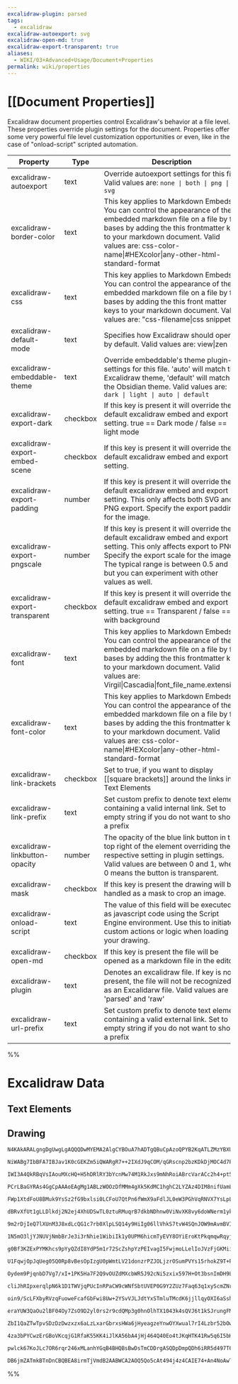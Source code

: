 ```yaml
---
excalidraw-plugin: parsed
tags:
  - excalidraw
excalidraw-autoexport: svg
excalidraw-open-md: true
excalidraw-export-transparent: true
aliases:
  - WIKI/03+Advanced+Usage/Document+Properties
permalink: wiki/properties
---
```

# [[Document Properties]]

Excalidraw document properties control Excalidraw's behavior at a file level. These properties override plugin settings for the document. Properties offer some very powerful file level customization opportunities or even, like in the case of "onload-script" scripted automation.

| Property                      | Type     | Description                                                                                                                                                                                                                                                          | Example                                                               |
| ----------------------------- | -------- | -------------------------------------------------------------------------------------------------------------------------------------------------------------------------------------------------------------------------------------------------------------------- | --------------------------------------------------------------------- |
| excalidraw-autoexport         | text     | Override autoexport settings for this file. Valid values are: `none \| both \| png \| svg`<br>                                                                                                                                                                       | png                                                                   |
| excalidraw-border-color       | text     | This key applies to Markdown Embeds. You can control the appearance of the embedded markdown file on a file by file bases by adding the this frontmatter key to your markdown document. Valid values are: css-color-name\|\#HEXcolor\|any-other-html-standard-format | SteelBlue                                                             |
| excalidraw-css                | text     | This key applies to Markdown Embeds. You can control the appearance of the embedded markdown file on a file by file bases by adding the this front matter keys to your markdown document. Valid values are: "css-filename\|css snippet"                              | ""                                                                    |
| excalidraw-default-mode       | text     | Specifies how Excalidraw should open by default. Valid values are: view\|zen                                                                                                                                                                                         | view                                                                  |
| excalidraw-embeddable-theme   | text     | Override embeddable's theme plugin-settings for this file. 'auto' will match the Excalidraw theme, 'default' will match the Obsidian theme. Valid values are: `dark \| light \| auto \| default`<br>                                                                 | auto                                                                  |
| excalidraw-export-dark        | checkbox | If this key is present it will override the default excalidraw embed and export setting. true == Dark mode / false == light mode                                                                                                                                     | true                                                                  |
| excalidraw-export-embed-scene | checkbox | If this key is present it will override the default excalidraw embed and export setting.                                                                                                                                                                             | false                                                                 |
| excalidraw-export-padding     | number   | If this key is present it will override the default excalidraw embed and export setting. This only affects both SVG and PNG export. Specify the export padding for the image.                                                                                        | 5                                                                     |
| excalidraw-export-pngscale    | number   | If this key is present it will override the default excalidraw embed and export setting. This only affects export to PNG. Specify the export scale for the image. The typical range is between 0.5 and 5, but you can experiment with other values as well.          | 1                                                                     |
| excalidraw-export-transparent | checkbox | If this key is present it will override the default excalidraw embed and export setting. true == Transparent / false == with background                                                                                                                              | true                                                                  |
| excalidraw-font               | text     | This key applies to Markdown Embeds. You can control the appearance of the embedded markdown file on a file by file bases by adding the this frontmatter key to your markdown document. Valid values are: Virgil\|Cascadia\|font_file_name.extension                 | Virgil                                                                |
| excalidraw-font-color         | text     | This key applies to Markdown Embeds. You can control the appearance of the embedded markdown file on a file by file bases by adding the this frontmatter key to your markdown document. Valid values are: css-color-name\|\#HEXcolor\|any-other-html-standard-format | SteelBlue                                                             |
| excalidraw-link-brackets      | checkbox | Set to true, if you want to display [\[square brackets]] around the links in Text Elements                                                                                                                                                                           | true                                                                  |
| excalidraw-link-prefix        | text     | Set custom prefix to denote text element containing a valid internal link. Set to empty string if you do not want to show a prefix                                                                                                                                   | "📍"                                                                  |
| excalidraw-linkbutton-opacity | number   | The opacity of the blue link button in the top right of the element overriding the respective setting in plugin settings. Valid values are between 0 and 1, where 0 means the button is transparent.                                                                 | 0.5                                                                   |
| excalidraw-mask               | checkbox | If this key is present the drawing will be handled as a mask to crop an image.                                                                                                                                                                                       | true                                                                  |
| excalidraw-onload-script      | text     | The value of this field will be executed as javascript code using the Script Engine environment. Use this to initiate custom actions or logic when loading your drawing.                                                                                             | "new Notice(`Hello World!\n\nFile: ${ea.targetView.file.basename}`);" |
| excalidraw-open-md            | checkbox | If this key is present the file will be opened as a markdown file in the editor                                                                                                                                                                                      | true                                                                  |
| excalidraw-plugin             | text     | Denotes an excalidraw file. If key is not present, the file will not be recognized as an Excalidarw file. Valid values are 'parsed' and 'raw'                                                                                                                        | parsed                                                                |
| excalidraw-url-prefix         | text     | Set custom prefix to denote text element containing a valid external link. Set to empty string if you do not want to show a prefix                                                                                                                                   | "🌐"                                                                  |


%%
# Excalidraw Data

## Text Elements
## Drawing
```compressed-json
N4KAkARALgngDgUwgLgAQQQDwMYEMA2AlgCYBOuA7hADTgQBuCpAzoQPYB2KqATLZMzYBXUtiRoIACyhQ4zZAHoFAc0JRJQgEYA6bGwC2CgF7N6hbEcK4OCtptbErHALRY8RMpWdx8Q1TdIEfARcZgRmBShcZQUebQB2bQAWGjoghH0EDihmbgBtAF1+CFw4OABlKKhxVFAwSHUMmogiZWlU+oZCBAoAIVxsAGtlUmEOYgBhNnw2Um4IAGIAMRWA

NiWABg7IbBFA7IBJav1K0cGEKZm5iQWARgR7++2IXdJ9qCOM/qGRscnp2bzKDkDjMOC4d7PV7vT76JaEfD4SowYLzQQeKF7LIfY6nNjnADqJHU3D44B2WMOuOB+IQyNREnRJExb2xsIASsI2hxwrk0Ld+BTWVSMgB5cHYNQwbi3DYbQUvSk4jJLThQJa4fQI6VoACsCuhbOOquy5UIRhqPHl5MVwuV+gAKlgoABBVpcCTBABmUBZMOpENdbzYFEk

IWI3A4QkRBqVsIAouMXcHQ+H5hDRlRY3bYcnMw74M1RkJxs9mNhRoiABrcVarACc2h4+pt5cr+AAmtwkvW4i3OkY2AZuHVOvQCEIardyQBfbP+jKckvEHnMPnoYulhUjEhmi2k62dHfESoIODcfuQY8AWTYxAQidwmmCEbQXoIYW3pBIl0BaFHkC9NMr4bsomi4AAFPESTUKg8TxLBtyrAKqAbNouoAJTbJA7IIMo0YQvMpBgZBuoABywas8qoLc

PCrLBaGYRAs4GgCpAAAoEAgMg1ABLzWOOzDfMMm4gXk5KdMC1hghC2LYZAz4DIM8nifUamLKsSSrHRtzyZACy9DwvQbMZemLGRvRkfWZFkWZCwAMw8PZtzOXZtz1u5ty2RJYBFD5qlqfpEzxhMAAiEwTHZ8arNF8a6nZoUuoloX1nZDarPEml2fZST2XlPDMYFfmBRAoZqEggr1AF6nLGsmx2SsSy9EstmVZ0tUtUsKRtfpLWrPZcp2fEEyOYNPn

FWp1XtdFoU8BMuk9YsSz2fG9bxlsi0LCFoU7QtPn6fWmX9aFdlJL0eW3PGhVqRNVX7YsLpLB58StfdCyhcNFm9HZI0uhM9YunZuqhUkZH2fEdk8PGPBJLc33jW1U36fEuq6vWsM/UkLq9PWqx2S6L1IXtgX6fZhmzcTJV3KFRNbAj/lveRzm3JTNWhat9mo/joVUTwrPtXNXkbKlm1IRsEwbCk9OBUjiz1vW7Psz9wVLPGSx2edsV45tUNkfGetu

dBRvXfUt1gLLDlkdj2N2ej4XhUDSwTL0ztuRMuqrB7dkbNDhnw0ViNvXK8vy6doWNerm1yksPAx97ksgydUcbHRdEm75gck4scp1nW2X2RH8cRRF8d5Xl8eeal0uTUHKcTHNbnrI18cuhsrcV8h2u1yZJnp2bFsTEsoXA/Fm3xvE8YupPCW9Ot61pTw8QbEv2UuWD3kBwzWcLNBVtWxr9bu+7tvxATBPZS6SS6lfbmzY59l95nVOg+lItvYfvSf9

9m2rDjIeQ7lXUnM3J8xdLcQG1c7rb0XlpLSQ14y9HiIg06llVhkS7tvW4SQnJOW9mAvmBVIHmyDi6TmwDNq5XtpFUW/17L1gflHXUcM4bewGqFDYJ0iEWxWMZUym0VgfQ+g1J2SQJjdTeqFMicpBo/wltIx+W8qYrCAUA4RLoAZv23isCeE98b1mkRtRmSQDEKJlm9FYJj+EtQ2FI4RxjjF2SkZYt6xiTFcLei6Vu8irGoy5lY5x29UYBKpjwLxY

1N5mO3ljYJNUVjNmbBrJe3i3rNhie1WibiIk1y0UPM6hicmTyEVY8OYiEroKtPkqmqwRqyjplkqBSilhgNUcUtumjGk410ZtdRSR2GVJqtfOi4SbpP1iUsaCMjzFNRdLYqxh0HGbSkfZLxp0Ni3D6aY7JVNPG9MmTkl0zZR5TPiANfp7VUZDLOfpUJLlhmm1Ge1LGfM9mNPKUc7eiDdQVMhkw2pICbF3IzoosZcU+FTJjkUqZIVSmbUkR5F5NVqm

g0Bf3KZExPYMKhcs9pYyQZdI8YdP5m1r72ScZshpYzPEIvagI5FwjmoLLelIoJVzFjGKMiih5+lPHxG+VYiYKN3mNOxtS/SqM6GisWDcuR5LiFRNIUSqZvQvlCpqog+I+jWULGbO5SVdwrQyvGhJW6GBgiZFNDSc4+QfLQBBDJSEbUICKSGCpN6fse6OMstZV62974uX5vpSuXk0paR0rKi2Ws4oJSSklHF7V0qZXEb63K+UfrbRLkQ0qkhyqupy

U1FqwjOpJqUeg05Q0Rp8vBesOpIzgU0pWmtLV21donzrPZJOLjzrOSumPVYs15rhokZ9T+P1ln/UBsSkGYMIY62hrDb+Hinq3BeoO7eYjsa43xoTZC2VyZ81vrTIaqN0a6Xcdvdm9C/EeJ5inANUr5pSLjYGqiEti0DLBizU99S5VUwimrNWGsVoxQwSE/WYHDZJGNpteWisrpnqpnbMK1DGZOxdguzB7tPYgZqj7IyRlspW16DbeDNVemF2TjHO

Oydem9PjqnbD7Vg7/xI+1PK5Ha7F2Q9vOUZdMXcbWR5J92cNi5zxix597H+Ot3bsnImDH9LSN4XR+ukVxOLHHpPaesLZ4+y1dpJeK9NrOVJaSn6Q8R6rqpjjI+qr2qHTPjOt6yyr431FnfXBm1d4zIgd+i2H8v5pT/qHHWgDyFvVouA8Bp10G4yrr5t6E9EHIIoag9BblsH3zwRFgqOtoKaTE/FqJ7akNu3ofQ72TDegsKjmwjheCyHxTU7VQRjm

cliJhRIpxerqlpN6k1D1TWVjqPUcInRPaCW9cWNfSbtUVEP0G9Y2ZUz7Faq63q1xyScmZNrZExpvjbN9ZmyyvVoSZtUvkQt+JB3FiIJm6kzbVMMkPdI2Emt9y619cKa1xpJS33tUkdpbrNS9W0tMgt9hI2rGdPG9vHpGziXYKolqobtxVELaI0tnJ8zVsbGWettZ8PjmuMs5Sw5o2y3Eq+UjyGYCKceMvhshbbzElfJO78vVGSyUUIOX8hbELvsg

oin9/ScLFXbyRVzqFuoweFcafGbFwi8Uw+2YSvVJLJdtYxSTmluTMcdK6jjllqyOXI6aSshbAqr37OMlq8Vmqae3Bld0gm3z0cqsSRqtnuqtUZKdy4hVKLjWVVNU0bIwlfjLmtSVKSoJwQOptc65SXKbscrBeL0NO7FlepstlJy/q3KCeDU1yN12FjBSQ1xqmyVY1pVxom7KKbHKyqzTm5PHVmo+saUsathayJdQaqWvVw1RpvaBbt2JDb569v7X

eraYUW3QaOu2lBF04Oy7ZsO9D2yl0rs2r9cdQMp3g0hnOlhTX1043k4sQVJ6t1kSJrungFMD3IVH6i89HMrdUyZp+7mvNZ+CyPqNziySza5BQqwAbQYKzxhKybSazAYn56wGyixGyQZgFyy9IlZGaEY2zEqoauw0IexexRy+z4ZNZkbNzJwhxCYLDRyxw5a1w0Ydr8b0boEOQFyUG1yiZFzFylxlwVyCZsFISSZUxyhzQNzJzSZapyhybxw9z+w7

ZbI1QaZTwTpvSDzDzDwzxzx6aLzLxarGbrxsHWa6jHyeagzeYnwOYXwual7rI4Lzbr52bOwBYUIxYNiBbUEAINYgKRY+aKEUrtSJZIIC4Cx5ZwIpboJpaiwZYeYkLZZsGUJYEkI+E0JlZ8aiGVbVZBy1acJOF9Ytb0oer8qiLC6LCSIzY9YXb5FLRNIaLCJzajYaZ6JHYbZv5t4rBSJ65jIzYrAraOIGJaptHtEfa1H7b4yvbCJHa6h3aTGXbu7c

4za3bPYCwzErGBoVKcqjG1RfaK55KK4iJlKA56bA4jHj464Q40Eo4tJKqHTK41Rw5q6I5bHnF9YY6m4TKm7Y4DF45DEE4vFKE64HJf4PEM4g7jJ06BJU4na04AmBF9bM7c7PJaqfKVrQLs4+5Whkp85P6hGfbS6m7QplHvRWRi5VJiLYk1E7EK78pa7FKQb3HtTqLxBkkDK5SUkBE/q4p0pWLnb0oG4DFG4UIpw25sErCW6l48ponCqimU4SparS

pwlck67KoJLc7OR6rqr246xMLanhYGqB4BHQBsBwDsTmCDDrgASQDpDmpQDh6iRR5d497T6Cy2zQGwHqHpqV7qQx72pySZo2nYh4hWpoAWw34YzJzcGLSJ5poV5mS+lx7+nfr8QcCCT2l/COljLd71TdI76d44Z1wSGelxk/wZ5fo3QSQzgsQ2iGgWpnAIDihQDsCgiRjRj4AKhejkCZC4TjBMCEAcDKAjgSQYAcBPgvjcDAiTjB7YBEDnhoCTkI

DB6jmZATmkBTnDnCBQBEA8irmTjVmdB2AABWCA2AOQ5Qo5cAt494j4z4CAIE74+An4NoAwTZjADoQ4+AQ5PphYaI6Qp5zZ2EiozAUABgBYiArZMYw5MwQwd53AD5T56k+AoQro/5b5H5EF+As44Ac4dAXoCI4QI4VZM4QAA=
```
%%